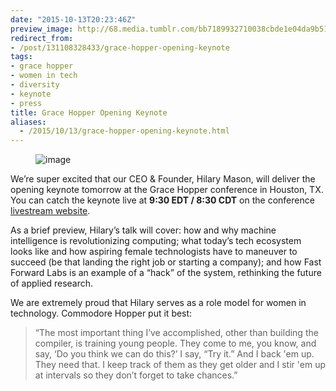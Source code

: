 ```yaml
---
date: "2015-10-13T20:23:46Z"
preview_image: http://68.media.tumblr.com/bb7189932710038cbde1e04da9b51eeb/tumblr_inline_nw6da4Gppo1ta78fg_540.jpg
redirect_from:
- /post/131108328433/grace-hopper-opening-keynote
tags:
- grace hopper
- women in tech
- diversity
- keynote
- press
title: Grace Hopper Opening Keynote
aliases:
  - /2015/10/13/grace-hopper-opening-keynote.html
---
```


<figure data-orig-width="800" data-orig-height="533" class="tmblr-full"><img src="http://68.media.tumblr.com/bb7189932710038cbde1e04da9b51eeb/tumblr_inline_nw6da4Gppo1ta78fg_540.jpg" alt="image" data-orig-width="800" data-orig-height="533"/></figure><p>We’re super excited that our CEO &amp; Founder, Hilary Mason, will deliver the opening keynote tomorrow at the Grace Hopper conference in Houston, TX. You can catch the keynote live at <b>9:30 EDT / 8:30 CDT</b> on the conference <a href="http://gracehopper.anitaborg.org/conference-overview/livestream-schedule-2015/wednesday-livestream-2015/">livestream website</a>. </p><p>As a brief preview, Hilary’s talk will cover: how and why machine intelligence is revolutionizing computing; what today’s tech ecosystem looks like and how aspiring female technologists have to maneuver to succeed (be that landing the right job or starting a company); and how Fast Forward Labs is an example of a “hack” of the system, rethinking the future of applied research. </p><p>We are extremely proud that Hilary serves as a role model for women in technology. Commodore Hopper put it best: </p>

> “The most important thing I&rsquo;ve accomplished, other than building the compiler, is training young people. They come to me, you know, and say, &lsquo;Do you think we can do this?&rsquo; I say, &ldquo;Try it.&rdquo; And I back 'em up. They need that. I keep track of them as they get older and I stir 'em up at intervals so they don&rsquo;t forget to take chances.”
